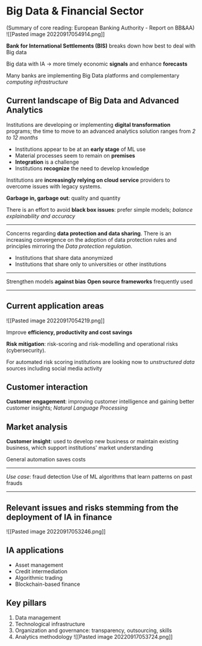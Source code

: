 # Big Data & Financial Sector

(Summary of core reading: European Banking Authority - Report on BB&AA)
![[Pasted image 20220917054914.png]]


**Bank for International Settlements (BIS)** breaks down how best to deal with Big data

Big data with IA $\rightarrow$ more timely economic **signals** and enhance **forecasts**

Many banks are implementing Big Data platforms and complementary *computing infrastructure*

## Current landscape of Big Data and Advanced Analytics

Institutions are developing or implementing **digital transformation** programs; the time to move to an advanced analytics solution ranges from *2 to 12 months*
 - Institutions appear to be at an **early stage** of ML use
 - Material processes seem to remain on **premises**
 - **Integration** is a challenge
 - Institutions **recognize** the need to develop knowledge

Institutions are **increasingly relying on cloud service** providers to overcome issues with legacy systems.

**Garbage in, garbage out**: quality and quantity

There is an effort to avoid **black box issues**: prefer simple models; *balance explainability and accuracy*

---

Concerns regarding **data protection and data sharing**. There is an increasing convergence on the adoption of data protection rules and principles mirroring the *Data protection regulation*.
- Institutions that share data anonymized
- Institutions that share only to universities or other institutions

---

Strengthen models **against bias**
**Open source frameworks** frequently used

---

## Current application areas

![[Pasted image 20220917054219.png]]

Improve **efficiency, productivity and cost savings**

**Risk mitigation**: risk-scoring and risk-modelling and operational risks (cybersecurity).

For automated risk scoring institutions are looking now to *unstructured data* sources including social media activity

## Customer interaction

**Customer engagement**: improving customer intelligence and gaining better customer insights; *Natural Language Processing*

## Market analysis

**Customer insight**: used to develop new business or maintain existing business, which support institutions' market understanding

General automation saves costs

---
*Use case*: fraud detection
Use of ML algorithms that learn patterns on past frauds

---

## Relevant issues and risks stemming from the deployment of IA in finance

![[Pasted image 20220917053246.png]]

## IA applications

- Asset management
- Credit intermediation
- Algorithmic trading
- Blockchain-based finance

## Key pillars
1. Data management
2. Technological infrastructure
3. Organization and governance: transparency, outsourcing, skills
4. Analytics methodology
![[Pasted image 20220917053724.png]]

